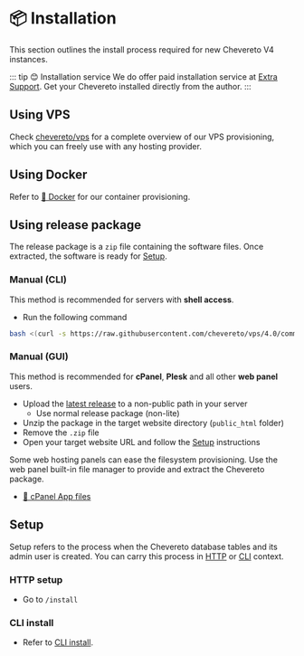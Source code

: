 # 📦 Installation

This section outlines the install process required for new Chevereto V4 instances.

::: tip 😊 Installation service
We do offer paid installation service at [Extra Support](https://chevereto.com/support). Get your Chevereto installed directly from the author.
:::

## Using VPS

Check [chevereto/vps](https://github.com/chevereto/vps) for a complete overview of our VPS provisioning, which you can freely use with any hosting provider.

## Using Docker

Refer to [🐋 Docker](../../guides/docker/README.md) for our container provisioning.

## Using release package

The release package is a `zip` file containing the software files. Once extracted, the software is ready for [Setup](#setup).

### Manual (CLI)

This method is recommended for servers with **shell access**.

* Run the following command

```sh
bash <(curl -s https://raw.githubusercontent.com/chevereto/vps/4.0/common/get.sh)
```

### Manual (GUI)

This method is recommended for **cPanel**, **Plesk** and all other **web panel** users.

* Upload the [latest release](https://chevereto.com/panel/downloads) to a non-public path in your server
  * Use normal release package (non-lite)
* Unzip the package in the target website directory (`public_html` folder)
* Remove the `.zip` file
* Open your target website URL and follow the [Setup](#setup) instructions

Some web hosting panels can ease the filesystem provisioning. Use the web panel built-in file manager to provide and extract the Chevereto package.

* [📂 cPanel App files](../../guides/cpanel/app-files.md)

## Setup

Setup refers to the process when the Chevereto database tables and its admin user is created. You can carry this process in [HTTP](#http-setup) or [CLI](#cli-install) context.

### HTTP setup

* Go to `/install`

### CLI install

* Refer to [CLI install](../reference/cli.md#install).
